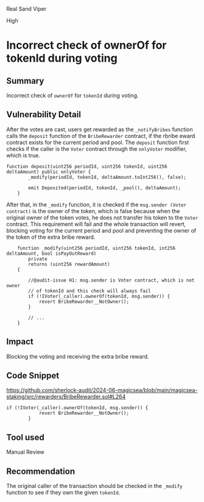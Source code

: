 Real Sand Viper

High

# Incorrect check of ownerOf for tokenId during voting

## Summary
Incorrect check of `ownerOf` for `tokenId` during voting.

## Vulnerability Detail
After the votes are cast, users get rewarded as the `_notifyBribes` function calls the `deposit` function of the `BribeRewarder` contract, if the rbribe eward contract exists for the current period and pool. The `deposit` function first checks if the caller is the `Voter` contract through the `onlyVoter` modifier, which is true.

```solidity
function deposit(uint256 periodId, uint256 tokenId, uint256 deltaAmount) public onlyVoter {
        _modify(periodId, tokenId, deltaAmount.toInt256(), false);

        emit Deposited(periodId, tokenId, _pool(), deltaAmount);
    }
```

After that, in the `_modify` function, it is checked if the `msg.sender (Voter contract)` is the owner of the token, which is false because when the original owner of the token votes, he does not transfer his token to the `Voter` contract. This requirement will fail and the whole transaction will revert, blocking voting for the current period and pool and preventing the owner of the token of the extra bribe reward.

```solidity
    function _modify(uint256 periodId, uint256 tokenId, int256 deltaAmount, bool isPayOutReward)
        private
        returns (uint256 rewardAmount)
    {   

        //@audit-issue H1: msg.sender is Voter contract, which is not owner
        // of tokenId and this check will always fail
        if (!IVoter(_caller).ownerOf(tokenId, msg.sender)) {
            revert BribeRewarder__NotOwner();
        }

        // ... 
    }
```
## Impact
Blocking the voting and receiving the extra bribe reward.

## Code Snippet
https://github.com/sherlock-audit/2024-06-magicsea/blob/main/magicsea-staking/src/rewarders/BribeRewarder.sol#L264

```solidity
if (!IVoter(_caller).ownerOf(tokenId, msg.sender)) {
            revert BribeRewarder__NotOwner();
        }
```
## Tool used

Manual Review

## Recommendation
The original caller of the transaction should be checked in the `_modify` function to see if they own the given `tokenId`.